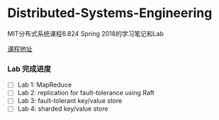 # Distributed-Systems-Engineering

MIT分布式系统课程6.824 Spring 2018的学习笔记和Lab

[课程地址](https://pdos.csail.mit.edu/6.824/)

### Lab 完成进度
- [ ] Lab 1: MapReduce
- [ ] Lab 2: replication for fault-tolerance using Raft
- [ ] Lab 3: fault-tolerant key/value store
- [ ] Lab 4: sharded key/value store
